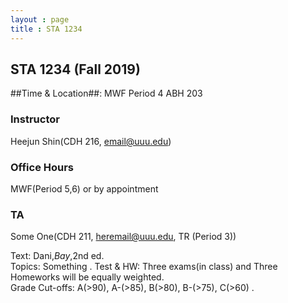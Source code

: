 ```yaml
---
layout : page
title : STA 1234
---
```


## STA 1234 (Fall 2019)

##Time & Location##: MWF Period 4 ABH 203

### Instructor
Heejun Shin(CDH 216, email@uuu.edu)

### Office Hours
MWF(Period 5,6) or by appointment

### TA
Some One(CDH 211, heremail@uuu.edu, TR (Period 3))

Text: Dani,_Bay_,2nd ed.  
Topics: Something . 
Test & HW: Three exams(in class) and Three Homeworks will be equally weighted.  
Grade Cut-offs: A(>90), A-(>85), B(>80), B-(>75), C(>60) . 
